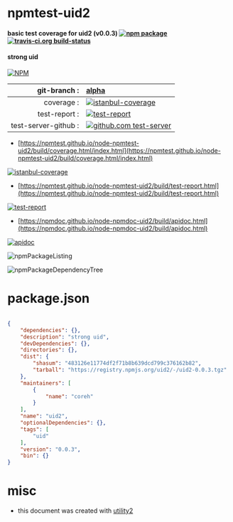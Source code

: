 # npmtest-uid2

#### basic test coverage for  uid2 (v0.0.3)  [![npm package](https://img.shields.io/npm/v/npmtest-uid2.svg?style=flat-square)](https://www.npmjs.org/package/npmtest-uid2) [![travis-ci.org build-status](https://api.travis-ci.org/npmtest/node-npmtest-uid2.svg)](https://travis-ci.org/npmtest/node-npmtest-uid2)

#### strong uid

[![NPM](https://nodei.co/npm/uid2.png?downloads=true&downloadRank=true&stars=true)](https://www.npmjs.com/package/uid2)

| git-branch : | [alpha](https://github.com/npmtest/node-npmtest-uid2/tree/alpha)|
|--:|:--|
| coverage : | [![istanbul-coverage](https://npmtest.github.io/node-npmtest-uid2/build/coverage.badge.svg)](https://npmtest.github.io/node-npmtest-uid2/build/coverage.html/index.html)|
| test-report : | [![test-report](https://npmtest.github.io/node-npmtest-uid2/build/test-report.badge.svg)](https://npmtest.github.io/node-npmtest-uid2/build/test-report.html)|
| test-server-github : | [![github.com test-server](https://npmtest.github.io/node-npmtest-uid2/GitHub-Mark-32px.png)](https://npmtest.github.io/node-npmtest-uid2/build/app/index.html) | | build-artifacts : | [![build-artifacts](https://npmtest.github.io/node-npmtest-uid2/glyphicons_144_folder_open.png)](https://github.com/npmtest/node-npmtest-uid2/tree/gh-pages/build)|

- [https://npmtest.github.io/node-npmtest-uid2/build/coverage.html/index.html](https://npmtest.github.io/node-npmtest-uid2/build/coverage.html/index.html)

[![istanbul-coverage](https://npmtest.github.io/node-npmtest-uid2/build/screenCapture.buildCi.browser.%252Ftmp%252Fbuild%252Fcoverage.lib.html.png)](https://npmtest.github.io/node-npmtest-uid2/build/coverage.html/index.html)

- [https://npmtest.github.io/node-npmtest-uid2/build/test-report.html](https://npmtest.github.io/node-npmtest-uid2/build/test-report.html)

[![test-report](https://npmtest.github.io/node-npmtest-uid2/build/screenCapture.buildCi.browser.%252Ftmp%252Fbuild%252Ftest-report.html.png)](https://npmtest.github.io/node-npmtest-uid2/build/test-report.html)

- [https://npmdoc.github.io/node-npmdoc-uid2/build/apidoc.html](https://npmdoc.github.io/node-npmdoc-uid2/build/apidoc.html)

[![apidoc](https://npmdoc.github.io/node-npmdoc-uid2/build/screenCapture.buildCi.browser.%252Ftmp%252Fbuild%252Fapidoc.html.png)](https://npmdoc.github.io/node-npmdoc-uid2/build/apidoc.html)

![npmPackageListing](https://npmtest.github.io/node-npmtest-uid2/build/screenCapture.npmPackageListing.svg)

![npmPackageDependencyTree](https://npmtest.github.io/node-npmtest-uid2/build/screenCapture.npmPackageDependencyTree.svg)



# package.json

```json

{
    "dependencies": {},
    "description": "strong uid",
    "devDependencies": {},
    "directories": {},
    "dist": {
        "shasum": "483126e11774df2f71b8b639dcd799c376162b82",
        "tarball": "https://registry.npmjs.org/uid2/-/uid2-0.0.3.tgz"
    },
    "maintainers": [
        {
            "name": "coreh"
        }
    ],
    "name": "uid2",
    "optionalDependencies": {},
    "tags": [
        "uid"
    ],
    "version": "0.0.3",
    "bin": {}
}
```



# misc
- this document was created with [utility2](https://github.com/kaizhu256/node-utility2)
